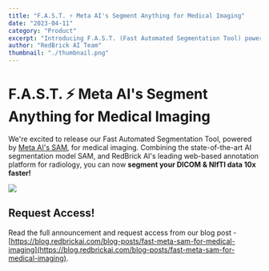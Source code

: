 ```yaml
---
title: "F.A.S.T. ⚡️ Meta AI's Segment Anything for Medical Imaging"
date: "2023-04-11"
category: "Product"
excerpt: "Introducing F.A.S.T. (Fast Automated Segmentation Tool) powered by Meta AI's SAM model, enabling 10x faster segmentation of DICOM & NIfTI data through our web-based annotation platform."
author: "RedBrick AI Team"
thumbnail: "./thumbnail.png"
---
```


# F.A.S.T. ⚡️ Meta AI's Segment Anything for Medical Imaging

We're excited to release our Fast Automated Segmentation Tool, powered by [Meta AI's SAM](https://ai.facebook.com/blog/segment-anything-foundation-model-image-segmentation/), for medical imaging. Combining the state-of-the-art AI segmentation model SAM, and RedBrick AI's leading web-based annotation platform for radiology, you can now **segment your DICOM & NIfTI data 10x faster!**

![](./image1.gif)

## Request Access!

Read the full announcement and request access from our blog post - [https://blog.redbrickai.com/blog-posts/fast-meta-sam-for-medical-imaging](https://blog.redbrickai.com/blog-posts/fast-meta-sam-for-medical-imaging).
